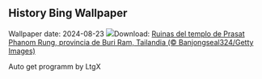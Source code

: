 ## History Bing Wallpaper
Wallpaper date: 2024-08-23
![](https://www.bing.com/th?id=OHR.PrasatPhanom_ES-ES2130106694_UHD.jpg&w=1000)Download: [Ruinas del templo de Prasat Phanom Rung, provincia de Buri Ram, Tailandia (© Banjongseal324/Getty Images)](https://www.bing.com/th?id=OHR.PrasatPhanom_ES-ES2130106694_UHD.jpg)

Auto get programm by LtgX
